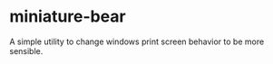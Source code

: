 miniature-bear
==============

A simple utility to change windows print screen behavior to be more sensible.